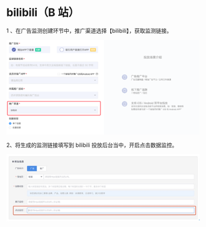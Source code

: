 # bilibili（B 站）

1 、在广告监测创建环节中，推广渠道选择【bilibili】，获取监测链接。

![](../../.gitbook/assets/image%20%2885%29.png)

2、将生成的监测链接填写到 bilibili 投放后台当中，开启点击数据监控。

![](../../.gitbook/assets/image%20%2889%29.png)

